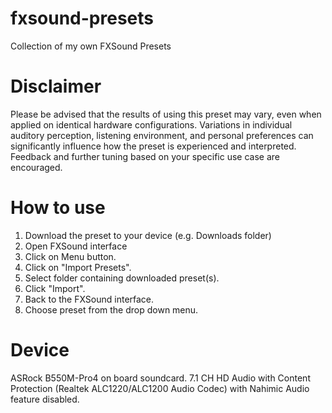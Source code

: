 # fxsound-presets
Collection of my own FXSound Presets

# Disclaimer
Please be advised that the results of using this preset may vary, even when applied on identical hardware configurations.
Variations in individual auditory perception, listening environment, and personal preferences can significantly influence how the preset is experienced and interpreted.
Feedback and further tuning based on your specific use case are encouraged.

# How to use
1. Download the preset to your device (e.g. Downloads folder)
2. Open FXSound interface
3. Click on Menu button.
4. Click on "Import Presets".
5. Select folder containing downloaded preset(s).
6. Click "Import".
7. Back to the FXSound interface.
8. Choose preset from the drop down menu.

# Device
ASRock B550M-Pro4 on board soundcard.
7.1 CH HD Audio with Content Protection (Realtek ALC1220/ALC1200 Audio Codec) with Nahimic Audio feature disabled.

